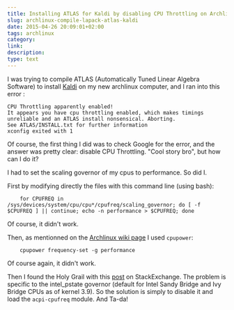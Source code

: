 ```yaml
---
title: Installing ATLAS for Kaldi by disabling CPU Throttling on Archlinux
slug: archlinux-compile-lapack-atlas-kaldi
date: 2015-04-26 20:09:01+02:00
tags: archlinux
category: 
link: 
description: 
type: text
---
```


I was trying to compile ATLAS (Automatically Tuned Linear Algebra Software) to install [Kaldi](http://kaldi.sourceforge.net/about.html) on my new archlinux computer, and I ran into this error
:

    CPU Throttling apparently enabled!
    It appears you have cpu throttling enabled, which makes timings
    unreliable and an ATLAS install nonsensical. Aborting.
    See ATLAS/INSTALL.txt for further information
    xconfig exited with 1

Of course, the first thing I did was to check Google for the error, and the answer was pretty clear: disable CPU Throttling. "Cool story bro", but how can I do it?

<!-- TEASER_END -->

I had to set the scaling governor of my cpus to performance. So did I.

First by modifying directly the files with this command line (using bash):

```shell
    for CPUFREQ in /sys/devices/system/cpu/cpu*/cpufreq/scaling_governor; do [ -f $CPUFREQ ] || continue; echo -n performance > $CPUFREQ; done
```

Of course, it didn't work.

Then, as mentionned on the [Archlinux wiki page](https://wiki.archlinux.org/index.php/CPU_frequency_scaling) I used `cpupower`:

```shell
    cpupower frequency-set -g performance
```

Of course again, it didn't work.

Then I found the Holy Grail with this [post](http://unix.stackexchange.com/questions/121410/setting-cpu-governor-to-on-demand-or-conservative) on StackExchange. The problem is specific to the
 intel_pstate governor (default for Intel Sandy Bridge and Ivy Bridge CPUs as of kernel 3.9). So the solution is simply to disable it and load the `acpi-cpufreq` module. And Ta-da!
